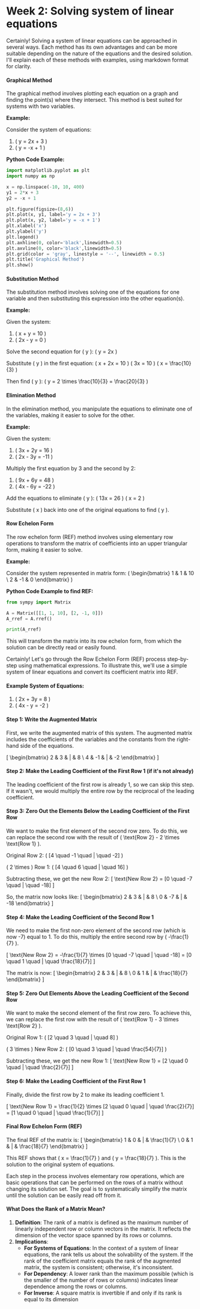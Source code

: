 # Week 2: Solving system of linear equations

Certainly! Solving a system of linear equations can be approached in several ways. Each method has its own advantages and can be more suitable depending on the nature of the equations and the desired solution. I'll explain each of these methods with examples, using markdown format for clarity.

#### Graphical Method

The graphical method involves plotting each equation on a graph and finding the point(s) where they intersect. This method is best suited for systems with two variables.

**Example:**

Consider the system of equations:

1. ( y = 2x + 3 )
2. ( y = -x + 1 )

**Python Code Example:**

```python
import matplotlib.pyplot as plt
import numpy as np

x = np.linspace(-10, 10, 400)
y1 = 2*x + 3
y2 = -x + 1

plt.figure(figsize=(8,6))
plt.plot(x, y1, label='y = 2x + 3')
plt.plot(x, y2, label='y = -x + 1')
plt.xlabel('x')
plt.ylabel('y')
plt.legend()
plt.axhline(0, color='black',linewidth=0.5)
plt.axvline(0, color='black',linewidth=0.5)
plt.grid(color = 'gray', linestyle = '--', linewidth = 0.5)
plt.title('Graphical Method')
plt.show()
```

#### Substitution Method

The substitution method involves solving one of the equations for one variable and then substituting this expression into the other equation(s).

**Example:**

Given the system:

1. ( x + y = 10 )
2. ( 2x - y = 0 )

Solve the second equation for ( y ): ( y = 2x )

Substitute ( y ) in the first equation: ( x + 2x = 10 ) ( 3x = 10 ) ( x = \frac{10}{3} )

Then find ( y ): ( y = 2 \times \frac{10}{3} = \frac{20}{3} )

#### Elimination Method

In the elimination method, you manipulate the equations to eliminate one of the variables, making it easier to solve for the other.

**Example:**

Given the system:

1. ( 3x + 2y = 16 )
2. ( 2x - 3y = -11 )

Multiply the first equation by 3 and the second by 2:

1. ( 9x + 6y = 48 )
2. ( 4x - 6y = -22 )

Add the equations to eliminate ( y ): ( 13x = 26 ) ( x = 2 )

Substitute ( x ) back into one of the original equations to find ( y ).

#### Row Echelon Form

The row echelon form (REF) method involves using elementary row operations to transform the matrix of coefficients into an upper triangular form, making it easier to solve.

**Example:**

Consider the system represented in matrix form: ( \begin{bmatrix} 1 & 1 & 10 \ 2 & -1 & 0 \end{bmatrix} )

**Python Code Example to find REF:**

```python
from sympy import Matrix

A = Matrix([[1, 1, 10], [2, -1, 0]])
A_rref = A.rref()

print(A_rref)
```

This will transform the matrix into its row echelon form, from which the solution can be directly read or easily found.

Certainly! Let's go through the Row Echelon Form (REF) process step-by-step using mathematical expressions. To illustrate this, we'll use a simple system of linear equations and convert its coefficient matrix into REF.

#### Example System of Equations:

1. ( 2x + 3y = 8 )
2. ( 4x - y = -2 )

#### Step 1: Write the Augmented Matrix

First, we write the augmented matrix of this system. The augmented matrix includes the coefficients of the variables and the constants from the right-hand side of the equations.

\[ \begin{bmatrix} 2 & 3 & | & 8 \ 4 & -1 & | & -2 \end{bmatrix} ]

#### Step 2: Make the Leading Coefficient of the First Row 1 (if it's not already)

The leading coefficient of the first row is already 1, so we can skip this step. If it wasn't, we would multiply the entire row by the reciprocal of the leading coefficient.

#### Step 3: Zero Out the Elements Below the Leading Coefficient of the First Row

We want to make the first element of the second row zero. To do this, we can replace the second row with the result of ( \text{Row 2} - 2 \times \text{Row 1} ).

Original Row 2: ( \[4 \quad -1 \quad | \quad -2] )

( 2 \times ) Row 1: ( \[4 \quad 6 \quad | \quad 16] )

Subtracting these, we get the new Row 2: \[ \text{New Row 2} = \[0 \quad -7 \quad | \quad -18] ]

So, the matrix now looks like: \[ \begin{bmatrix} 2 & 3 & | & 8 \ 0 & -7 & | & -18 \end{bmatrix} ]

#### Step 4: Make the Leading Coefficient of the Second Row 1

We need to make the first non-zero element of the second row (which is now -7) equal to 1. To do this, multiply the entire second row by ( -\frac{1}{7} ).

\[ \text{New Row 2} = -\frac{1}{7} \times \[0 \quad -7 \quad | \quad -18] = \[0 \quad 1 \quad | \quad \frac{18}{7}] ]

The matrix is now: \[ \begin{bmatrix} 2 & 3 & | & 8 \ 0 & 1 & | & \frac{18}{7} \end{bmatrix} ]

#### Step 5: Zero Out Elements Above the Leading Coefficient of the Second Row

We want to make the second element of the first row zero. To achieve this, we can replace the first row with the result of ( \text{Row 1} - 3 \times \text{Row 2} ).

Original Row 1: ( \[2 \quad 3 \quad | \quad 8] )

( 3 \times ) New Row 2: ( \[0 \quad 3 \quad | \quad \frac{54}{7}] )

Subtracting these, we get the new Row 1: \[ \text{New Row 1} = \[2 \quad 0 \quad | \quad \frac{2}{7}] ]

#### Step 6: Make the Leading Coefficient of the First Row 1

Finally, divide the first row by 2 to make its leading coefficient 1.

\[ \text{New Row 1} = \frac{1}{2} \times \[2 \quad 0 \quad | \quad \frac{2}{7}] = \[1 \quad 0 \quad | \quad \frac{1}{7}] ]

#### Final Row Echelon Form (REF)

The final REF of the matrix is: \[ \begin{bmatrix} 1 & 0 & | & \frac{1}{7} \ 0 & 1 & | & \frac{18}{7} \end{bmatrix} ]

This REF shows that ( x = \frac{1}{7} ) and ( y = \frac{18}{7} ). This is the solution to the original system of equations.

Each step in the process involves elementary row operations, which are basic operations that can be performed on the rows of a matrix without changing its solution set. The goal is to systematically simplify the matrix until the solution can be easily read off from it.

#### What Does the Rank of a Matrix Mean?

1. **Definition**: The rank of a matrix is defined as the maximum number of linearly independent row or column vectors in the matrix. It reflects the dimension of the vector space spanned by its rows or columns.
2. **Implications**:
   * **For Systems of Equations**: In the context of a system of linear equations, the rank tells us about the solvability of the system. If the rank of the coefficient matrix equals the rank of the augmented matrix, the system is consistent; otherwise, it's inconsistent.
   * **For Dependency**: A lower rank than the maximum possible (which is the smaller of the number of rows or columns) indicates linear dependence among the rows or columns.
   * **For Inverse**: A square matrix is invertible if and only if its rank is equal to its dimension
